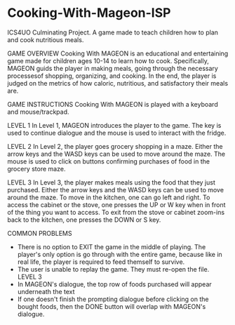 # Cooking-With-Mageon-ISP
ICS4UO Culminating Project. A game made to teach children how to plan and cook nutritious meals.

GAME OVERVIEW
  Cooking With MAGEON is an educational and entertaining game made for children ages 10-14 to learn how to cook. 
  Specifically, MAGEON guids the player in making meals, going through the necessary processesof shopping, organizing,
  and cooking. In the end, the player is judged on the metrics of how caloric, nutritious, and satisfactory their meals are.
  
GAME INSTRUCTIONS
  Cooking With MAGEON is played with a keyboard and mouse/trackpad.
  
  LEVEL 1
  In Level 1, MAGEON introduces the player to the game. The <ENTER> key is used to
  continue dialogue and the mouse is used to interact with the fridge.
  
  LEVEL 2
  In Level 2, the player goes grocery shopping in a maze. Either the arrow keys and the WASD keys can be used to move around the maze.
  The mouse is used to click on buttons confirming purchases of food in the grocery store maze.
  
  LEVEL 3
  In Level 3, the player makes meals using the food that they just purchased. Either the arrow keys and the WASD keys can be used to move around the maze.
  To move in the kitchen, one can go left and right. To access the cabinet or the stove, one presses the UP or W key when in front of the thing you want to access. 
  To exit from the stove or cabinet zoom-ins back to the kitchen, one presses the DOWN or S key. 

COMMON PROBLEMS
  - There is no option to EXIT the game in the middle of playing. The player's only option is go through with the entire game, 
    because like in real life, the player is required to feed themself to survive.
  - The user is unable to replay the game. They must re-open the file.
  LEVEL 3
  - In MAGEON's dialogue, the top row of foods purchased will appear underneath the text
  - If one doesn't finish the prompting dialogue before clicking on the bought foods, then the DONE button will overlap with MAGEON's dialogue.
  
 
  
